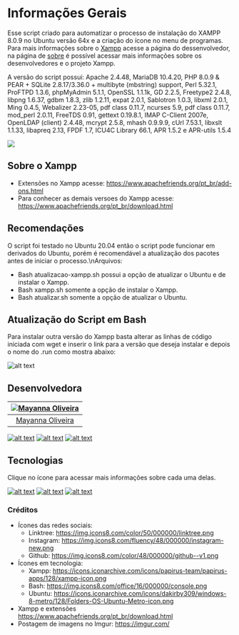 # Informações Gerais
Esse script criado para automatizar o processo de instalação do XAMPP 8.0.9 no Ubuntu versão 64x e a criação do ícone no menu de programas. </br>
Para mais informações sobre o [Xampp](https://www.apachefriends.org/pt_br/index.html) acesse a página do dessenvolvedor, na página de [sobre](https://www.apachefriends.org/pt_br/about.html) é possível acessar mais informações sobre os desenvolvedores e o projeto Xampp. </br>

A versão do script possui: Apache 2.4.48, MariaDB 10.4.20, PHP 8.0.9 & PEAR + SQLite 2.8.17/3.36.0 + multibyte (mbstring) support, Perl 5.32.1, ProFTPD 1.3.6, phpMyAdmin 5.1.1, OpenSSL 1.1.1k, GD 2.2.5, Freetype2 2.4.8, libpng 1.6.37, gdbm 1.8.3, zlib 1.2.11, expat 2.0.1, Sablotron 1.0.3, libxml 2.0.1, Ming 0.4.5, Webalizer 2.23-05, pdf class 0.11.7, ncurses 5.9, pdf class 0.11.7, mod_perl 2.0.11, FreeTDS 0.91, gettext 0.19.8.1, IMAP C-Client 2007e, OpenLDAP (client) 2.4.48, mcrypt 2.5.8, mhash 0.9.9.9, cUrl 7.53.1, libxslt 1.1.33, libapreq 2.13, FPDF 1.7, ICU4C Library 66.1, APR 1.5.2 e APR-utils 1.5.4

<!-- Imagem com link -->
[<img src="https://i.imgur.com/Yg0ZvsD.png">](https://www.apachefriends.org/pt_br/index.html)

## Sobre o Xampp
* Extensões no Xampp acesse: https://www.apachefriends.org/pt_br/add-ons.html
* Para conhecer as demais versoes do Xampp acesse: https://www.apachefriends.org/pt_br/download.html

## Recomendações
O script foi testado no Ubuntu 20.04 então o script pode funcionar em derivados do Ubuntu, porém é recomendável a atualização dos pacotes antes de iniciar o processo.\nArquivos:
* Bash atualizacao-xampp&#46;sh possui a opção de atualizar o Ubuntu e de instalar o Xampp.
* Bash xampp&#46;sh somente a opção de instalar o Xampp.
* Bash atualizar&#46;sh somente a opção de atualizar o Ubuntu.

## Atualização do Script em Bash
Para instalar outra versão do Xampp basta alterar as linhas de código iniciada com wget e inserir o link para a versão que deseja instalar e depois o nome do .run como mostra abaixo:
<!-- Imagem com legenda -->
![alt text](https://i.imgur.com/DfYpcDP.png "Versão do Xampp e o instalador.")

## Desenvolvedora
[![Mayanna Oliveira](https://avatars.githubusercontent.com/u/8138985?v=4)](https://github.com/mayannaoliveira) |
:---: |
[Mayanna Oliveira](https://github.com/mayannaoliveira) |
[![alt text][1.1]][1] [![alt text][2.1]][2] [![alt text][3.1]][3]

<!-- Redes Sociais
* Linktree:
[![alt text][1.1]][1] 
* Instagram:
[![alt text][2.1]][2] 
* Github
[![alt text][3.1]][3] -->

<!-- Ícone das Redes Sociais -->
[1.1]: https://i.imgur.com/v8fGWAj.png (Linktr.ee)
[2.1]: https://i.imgur.com/YZ6HsyJ.png (Instagram)
[3.1]: https://i.imgur.com/bG7M2lE.png (Github)
<!-- Link para as redes sociais -->
[1]: https://linktr.ee/mayannaoliveira
[2]: https://www.instagram.com/oliveiramayanna/
[3]: https://github.com/mayannaoliveira

## Tecnologias
Clique no ícone para acessar mais informações sobre cada uma delas.
<!-- Exibi ícones -->
[![alt text][4.1]][4] [![alt text][5.1]][5] [![alt text][6.1]][6]
<!-- Ícone -->
[4.1]: https://imgur.com/2yRHaPt.png (Bash)
[5.1]: https://imgur.com/rOkBZkb.png (Xampp)
[6.1]: https://imgur.com/qq2VlKv.png (Ubuntu 20.04 LTS)
<!-- Link para tecnologias -->
[4]: https://www.gnu.org/software/bash/
[5]: https://www.apachefriends.org/pt_br/index.html
[6]: https://releases.ubuntu.com/20.04/

### Créditos
* Ícones das redes sociais: 
  * Linktree: https://img.icons8.com/color/50/000000/linktree.png
  * Instagram: https://img.icons8.com/fluency/48/000000/instagram-new.png
  * Github: https://img.icons8.com/color/48/000000/github--v1.png
* Ícones em tecnologia:
  * Xampp: https://icons.iconarchive.com/icons/papirus-team/papirus-apps/128/xampp-icon.png
  * Bash: https://img.icons8.com/office/16/000000/console.png
  * Ubuntu: https://icons.iconarchive.com/icons/dakirby309/windows-8-metro/128/Folders-OS-Ubuntu-Metro-icon.png
* Xampp e extensões https://www.apachefriends.org/pt_br/download.html
* Postagem de imagens no Imgur: https://imgur.com/

